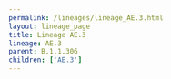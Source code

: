 ```yaml
---
permalink: /lineages/lineage_AE.3.html
layout: lineage_page
title: Lineage AE.3
lineage: AE.3
parent: B.1.1.306
children: ['AE.3']
---
```

